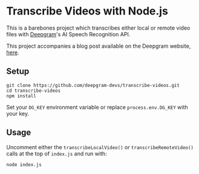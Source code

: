# Transcribe Videos with Node.js

This is a barebones project which transcribes either local or remote video files with [Deepgram](http://deepgram.com)'s AI Speech Recognition API.

This project accompanies a blog post available on the Deepgram website, [here](https://deepgram.com/learn/transcribe-videos-nodejs).

## Setup

```
git clone https://github.com/deepgram-devs/transcribe-videos.git
cd transcribe-videos
npm install
```

Set your `DG_KEY` environment variable or replace `process.env.DG_KEY` with your key.

## Usage

Uncomment either the `transcribeLocalVideo()` or `transcribeRemoteVideo()` calls at the top of `index.js` and run with:

```
node index.js
```
